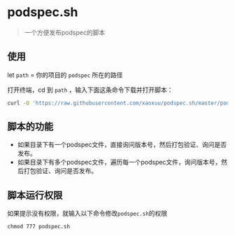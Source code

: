 # podspec.sh
> 一个方便发布podspec的脚本

## 使用

let `path` = 你的项目的 `podspec` 所在的路径

打开终端，cd 到 `path` ，输入下面这条命令下载并打开脚本：


```bash
curl -O 'https://raw.githubusercontent.com/xaoxuu/podspec.sh/master/podspec.sh' && chmod 777 podspec.sh && . podspec.sh
```

## 脚本的功能

- 如果目录下有一个podspec文件，直接询问版本号，然后打包验证、询问是否发布。
- 如果目录下有多个podspec文件，遍历每一个podspec文件，询问版本号，然后打包验证、询问是否发布。

## 脚本运行权限

如果提示没有权限，就输入以下命令修改`podspec.sh`的权限

```shell
chmod 777 podspec.sh
```

